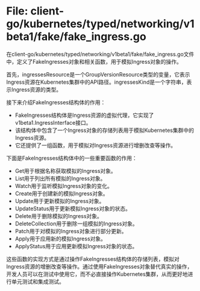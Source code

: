# File: client-go/kubernetes/typed/networking/v1beta1/fake/fake_ingress.go

在client-go/kubernetes/typed/networking/v1beta1/fake/fake_ingress.go文件中，定义了FakeIngresses对象和相关函数，用于模拟Ingress对象的操作。

首先，ingressesResource是一个GroupVersionResource类型的变量，它表示Ingress资源在Kubernetes集群中的API路径。ingressesKind是一个字符串，表示Ingress资源的类型。

接下来介绍FakeIngresses结构体的作用：
- FakeIngresses结构体是Ingress资源的虚拟代理，它实现了v1beta1.IngressInterface接口。
- 该结构体中包含了一个Ingress对象的存储列表用于模拟Kubernetes集群中的Ingress资源。
- 它还提供了一组函数，用于模拟对Ingress资源进行增删改查等操作。

下面是FakeIngresses结构体中的一些重要函数的作用：
- Get用于根据名称获取模拟的Ingress对象。
- List用于列出所有模拟的Ingress对象。
- Watch用于监听模拟Ingress对象的变化。
- Create用于创建新的模拟Ingress对象。
- Update用于更新模拟的Ingress对象。
- UpdateStatus用于更新模拟Ingress对象的状态。
- Delete用于删除模拟的Ingress对象。
- DeleteCollection用于删除一组模拟的Ingress对象。
- Patch用于对模拟的Ingress对象进行部分更新。
- Apply用于应用新的模拟Ingress对象。
- ApplyStatus用于应用更新模拟Ingress对象的状态。

这些函数的实现方式是通过操作FakeIngresses结构体的存储列表，模拟对Ingress资源的增删改查等操作。通过使用FakeIngresses对象替代真实的操作，开发人员可以在测试中使用它，而不必直接操作Kubernetes集群，从而更好地进行单元测试和集成测试。

